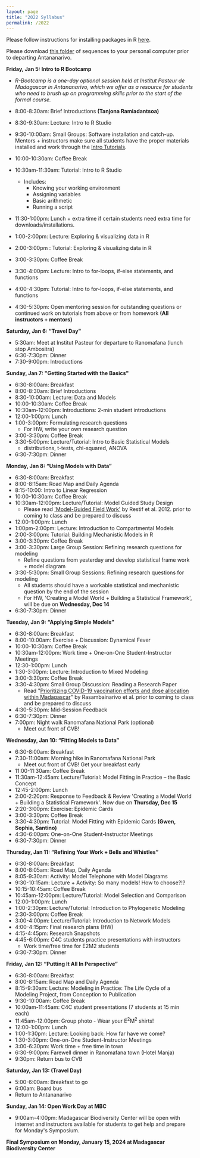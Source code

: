 ```yaml
---
layout: page
title: "2022 Syllabus"
permalink: /2022
---
```



Please follow instructions for installing packages in R [here](/assets/2018/E2M2_InstallPackages.html).

Please download [this folder](/assets/2022/Tutorials/IntroPhyloLemur_cytochromeB.zip) of sequences to your personal computer prior to departing Antananarivo.


**Friday, Jan 5: Intro to R Bootcamp**
* *R-Bootcamp is a one-day optional session held at Institut Pasteur de Madagascar in Antananarivo, which we offer as a resource for students who need to brush up on programming skills prior to the start of the formal course.*

* 8:00-8:30am: Brief Introductions __(Tanjona Ramiadantsoa)__
* 8:30-9:30am: Lecture: Intro to R Studio
* 9:30-10:00am: Small Groups: Software installation and catch-up. Mentors + instructors make sure all students have the proper materials installed and work through the [Intro Tutorials](https://coding4conservation.org/assets/tutorials/R_tutorials.zip). 
* 10:00-10:30am: Coffee Break
* 10:30am-11:30am: Tutorial: Intro to R Studio
  * Includes:
      * Knowing your working environment
      * Assigning variables
      * Basic arithmetic
      * Running a script
* 11:30-1:00pm: Lunch + extra time if certain students need extra time for downloads/installations.
* 1:00-2:00pm: Lecture: Exploring & visualizing data in R
* 2:00-3:00pm : Tutorial: Exploring & visualizing data in R
* 3:00-3:30pm: Coffee Break 
* 3:30-4:00pm: Lecture: Intro to for-loops, if-else statements, and functions
* 4:00-4:30pm: Tutorial: Intro to for-loops, if-else statements, and functions
* 4:30-5:30pm: Open mentoring session for outstanding questions or continued work on tutorials from above or from homework __(All instructors + mentors)__

**Saturday, Jan 6: “Travel Day"**

* 5:30am: Meet at Institut Pasteur for departure to Ranomafana (lunch stop Ambositra)
* 6:30-7:30pm: Dinner
* 7:30-9:00pm: Introductions


**Sunday, Jan 7: "Getting Started with the Basics"**

* 6:30-8:00am: Breakfast
* 8:00-8:30am: Brief Introductions 
* 8:30-10:00am: Lecture: Data and Models
* 10:00-10:30am: Coffee Break
* 10:30am-12:00pm: Introductions: 2-min student introductions
* 12:00-1:00pm: Lunch
* 1:00-3:00pm:  Formulating research questions 
  * For HW, write your own research question
* 3:00-3:30pm: Coffee Break 
* 3:30-5:00pm: Lecture/Tutorial: Intro to Basic Statistical Models
  * distributions, t-tests, chi-squared, ANOVA
* 6:30-7:30pm: Dinner

**Monday, Jan 8: “Using Models with Data”**

* 6:30-8:00am: Breakfast
* 8:00-8:15am: Road Map and Daily Agenda
* 8:15-10:00: Intro to Linear Regression 
* 10:00-10:30am: Coffee Break
* 10:30am-12:00pm: Lecture/Tutorial: Model Guided Study Design 
  * Please read ['Model-Guided Field Work'](https://doi.org/10.1111/j.1461-0248.2012.01836.x) by Restif et al. 2012. prior to coming to class and be prepared to discuss
* 12:00-1:00pm: Lunch
* 1:00pm-2:00pm:  Lecture: Introduction to Compartmental Models
* 2:00-3:00pm: Tutorial: Building Mechanistic Models in R
* 3:00-3:30pm: Coffee Break
* 3:00-3:30pm: Large Group Session: Refining research questions for modeling 
  * Refine questions from yesterday and develop statistical frame work + model diagram
* 3:30-5:30pm: Small Group Sessions: Refining research questions for modeling
  * All students should have a workable statistical and mechanistic question by the end of the session
  * For HW, 'Creating a Model World + Building a Statistical Framework',  will be due on **Wednesday, Dec 14**
* 6:30-7:30pm: Dinner

**Tuesday, Jan 9: “Applying Simple Models”**

* 6:30-8:00am: Breakfast
* 8:00-10:00am: Exercise + Discussion: Dynamical Fever
* 10:00-10:30am: Coffee Break
* 10:30am-12:00pm: Work time + One-on-One Student-Instructor Meetings
* 12:30-1:00pm: Lunch
* 1:30-3:00pm: Lecture: Introduction to Mixed Modeling 
* 3:00-3:30pm: Coffee Break
* 3:30-4:30pm: Small Group Discussion: Reading a Research Paper 
  * Read "[Prioritizing COVID-19 vaccination efforts and dose allocation within Madagascar](https://bmcpublichealth.biomedcentral.com/articles/10.1186/s12889-022-13150-8)"  by Rasambainarivo et al. prior to coming to class and be prepared to discuss
* 4:30-5:30pm: Mid-Session Feedback 
* 6:30-7:30pm: Dinner
* 7:00pm: Night walk Ranomafana National Park (optional) 
  * Meet out front of CVB!


**Wednesday, Jan 10: “Fitting Models to Data”**

* 6:30-8:00am: Breakfast
* 7:30-11:00am: Morning hike in Ranomafana National Park
  * Meet out front of CVB! Get your breakfast early
* 11:00-11:30am: Coffee Break
* 11:30am-12:45am: Lecture/Tutorial: Model Fitting in Practice – the Basic Concept 
* 12:45-2:00pm: Lunch
* 2:00-2:20pm: Response to Feedback & Review 'Creating a Model World + Building a Statistical Framework'. Now due on **Thursday, Dec 15**
* 2:20-3:00pm: Exercise: Epidemic Cards 
* 3:00-3:30pm: Coffee Break
* 3:30-4:30pm:  Tutorial: Model Fitting with Epidemic Cards __(Gwen, Sophia, Santino)__
* 4:30-6:00pm: One-on-One Student-Instructor Meetings
* 6:30-7:30pm: Dinner


**Thursday, Jan 11: “Refining Your Work + Bells and Whistles”**

* 6:30-8:00am: Breakfast
* 8:00-8:05am: Road Map, Daily Agenda
* 8:05-9:30am: Activity: Model Telephone with Model Diagrams 
* 9:30-10:15am: Lecture + Activity: So many models! How to choose?!? 
* 10:15-10:45am: Coffee Break
* 10:45am-12:00pm:  Lecture/Tutorial: Model Selection and Comparison 
* 12:00-1:00pm: Lunch
* 1:00-2:30pm: Lecture/Tutorial: Introduction to Phylogenetic Modeling 
* 2:30-3:00pm: Coffee Break
* 3:00-4:00pm: Lecture/Tutorial: Introduction to Network Models
* 4:00-4:15pm: Final research plans (HW) 
* 4:15-4:45pm: Research Snapshots 
* 4:45-6:00pm: C4C students practice presentations with instructors
  * Work time/free time for E2M2 students
* 6:30-7:30pm: Dinner


**Friday, Jan 12: “Putting It All In Perspective”**

* 6:30-8:00am: Breakfast
* 8:00-8:15am: Road Map and Daily Agenda 
* 8:15-9:30am: Lecture: Modeling in Practice: The Life Cycle of a Modeling Project, from Conception to Publication  
* 9:30-10:00am: Coffee Break
* 10:00am-11:45am: C4C student presentations (7 students at 15 min each)
* 11:45am-12:00pm: Group photo - Wear your E<sup>2</sup>M<sup>2</sup>  shirts! 
* 12:00-1:00pm: Lunch
* 1:00-1:30pm: Lecture: Looking back: How far have we come? 
* 1:30-3:00pm: One-on-One Student-Instructor Meetings
* 3:00-6:30pm: Work time + free time in town 
* 6:30-9:00pm: Farewell dinner in Ranomafana town (Hotel Manja)
* 9:30pm: Return bus to CVB

**Saturday, Jan 13: (Travel Day)**

* 5:00-6:00am: Breakfast to go
* 6:00am: Board bus
* Return to Antananarivo 

**Sunday, Jan 14: Open Work Day at MBC**

* 9:00am-4:00pm: Madagascar Biodiversity Center will be open with internet and instructors available for students to get help and prepare for Monday's Symposium.


**Final Symposium on Monday, January 15, 2024 at Madagascar Biodiversity Center**

